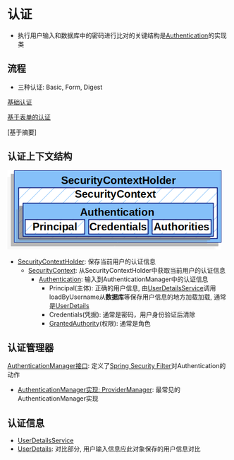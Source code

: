 # 认证

- 执行用户输入和数据库中的密码进行比对的关键结构是[Authentication](SpringSecurity_Authentication_Interface.md)的实现类
## 流程

- 三种认证: Basic, Form, Digest

[基础认证](SpringSecurity_Basic_Authentication.md)

[基于表单的认证](SpringSecurity_Form_Authentication.md)

[基于摘要]

## 认证上下文结构

![SpringSecurity_Authentication](/src/securitycontextholder.png)

- [SecurityContextHolder](SpringSecurity_SecurityContextHolder.md): 保存当前用户的认证信息
  - [SecurityContext](SpringSecurity_SecurityContext_Interface.md): 从SecurityContextHolder中获取当前用户的认证信息
    - [Authentication](SpringSecurity_Authentication_Interface.md): 输入到AuthenticationManager中的认证信息
      - Principal(主体): 正确的用户信息, 由[UserDetailsService](SpringSecurity_UserDetailsService_Interface.md)调用loadByUsername从**数据库**等保存用户信息的地方加载加载, 通常是[UserDetails](SpringSecurity_UserDetails.md)
      - Credentials(凭据): 通常是密码，用户身份验证后清除
      - [GrantedAuthority](SpringSecurity_GrandAuthority_Interface.md)(权限): 通常是角色


## 认证管理器

[AuthenticationManager接口](SpringSecurity_AuthenticationManager_Interface.md): 定义了[Spring Security Filter](SpringSecurity_Common_Architecture.md)对Authentication的动作

- [AuthenticationManager实现: ProviderManager](SpringSecurity_ProviderManager.md): 最常见的AuthenticationManager实现

## 认证信息

- [UserDetailsService](SpringSecurity_UserDetailsService_Interface.md)
- [UserDetails](SpringSecurity_UserDetails.md): 对比部分, 用户输入信息应此对象保存的用户信息对比

